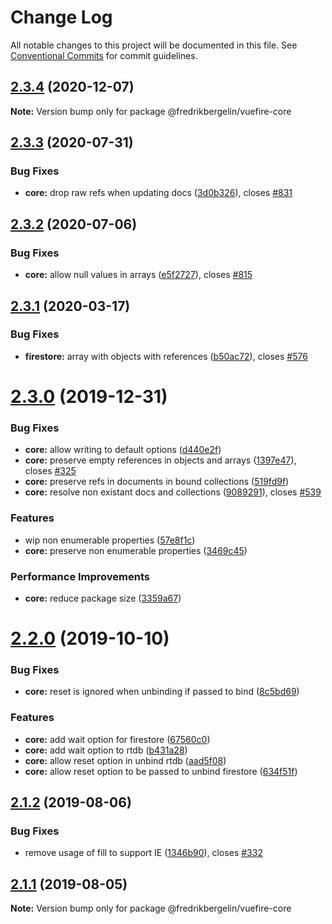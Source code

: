 # Change Log

All notable changes to this project will be documented in this file.
See [Conventional Commits](https://conventionalcommits.org) for commit guidelines.

## [2.3.4](https://github.com/vuejs/vuefire/compare/@fredrikbergelin/vuefire-core@2.3.3...@fredrikbergelin/vuefire-core@2.3.4) (2020-12-07)

**Note:** Version bump only for package @fredrikbergelin/vuefire-core





## [2.3.3](https://github.com/vuejs/vuefire/compare/@fredrikbergelin/vuefire-core@2.3.2...@fredrikbergelin/vuefire-core@2.3.3) (2020-07-31)


### Bug Fixes

* **core:** drop raw refs when updating docs ([3d0b326](https://github.com/vuejs/vuefire/commit/3d0b326e2855f0cdab160281262b1edc8be8606c)), closes [#831](https://github.com/vuejs/vuefire/issues/831)





## [2.3.2](https://github.com/vuejs/vuefire/compare/@fredrikbergelin/vuefire-core@2.3.1...@fredrikbergelin/vuefire-core@2.3.2) (2020-07-06)


### Bug Fixes

* **core:** allow null values in arrays ([e5f2727](https://github.com/vuejs/vuefire/commit/e5f27278f446d18d6686a1c5f0aa44237996b9c0)), closes [#815](https://github.com/vuejs/vuefire/issues/815)





## [2.3.1](https://github.com/vuejs/vuefire/compare/@fredrikbergelin/vuefire-core@2.3.0...@fredrikbergelin/vuefire-core@2.3.1) (2020-03-17)


### Bug Fixes

* **firestore:** array with objects with references ([b50ac72](https://github.com/vuejs/vuefire/commit/b50ac72e3c4165fa20c72410e185604960b48ba4)), closes [#576](https://github.com/vuejs/vuefire/issues/576)





# [2.3.0](https://github.com/vuejs/vuefire/compare/@fredrikbergelin/vuefire-core@2.2.0...@fredrikbergelin/vuefire-core@2.3.0) (2019-12-31)


### Bug Fixes

* **core:** allow writing to default options ([d440e2f](https://github.com/vuejs/vuefire/commit/d440e2fe874dd0a37f4b78333cd8be10e3330634))
* **core:** preserve empty references in objects and arrays ([1397e47](https://github.com/vuejs/vuefire/commit/1397e472bb0171febb4225f7847b4c21e34b4ab8)), closes [#325](https://github.com/vuejs/vuefire/issues/325)
* **core:** preserve refs in documents in bound collections ([519fd9f](https://github.com/vuejs/vuefire/commit/519fd9f2ad9301196c5ad98cf5eed265c398a48b))
* **core:** resolve non existant docs and collections ([9089291](https://github.com/vuejs/vuefire/commit/9089291a6c11551f1b6dfc33b4c3b9c73c7550d0)), closes [#539](https://github.com/vuejs/vuefire/issues/539)


### Features

* wip non enumerable properties ([57e8f1c](https://github.com/vuejs/vuefire/commit/57e8f1c43b244e314a152dde026561ea2a468de4))
* **core:** preserve non enumerable properties ([3469c45](https://github.com/vuejs/vuefire/commit/3469c45889bb2ed285c0f0d672821d4b3b73246a))


### Performance Improvements

* **core:** reduce package size ([3359a67](https://github.com/vuejs/vuefire/commit/3359a676336ae1258ad44518150c4844210753dd))





# [2.2.0](https://github.com/vuejs/vuefire/compare/@fredrikbergelin/vuefire-core@2.1.2...@fredrikbergelin/vuefire-core@2.2.0) (2019-10-10)


### Bug Fixes

* **core:** reset is ignored when unbinding if passed to bind ([8c5bd69](https://github.com/vuejs/vuefire/commit/8c5bd69))


### Features

* **core:** add wait option for firestore ([67560c0](https://github.com/vuejs/vuefire/commit/67560c0))
* **core:** add wait option to rtdb ([b431a28](https://github.com/vuejs/vuefire/commit/b431a28))
* **core:** allow reset option in unbind rtdb ([aad5f08](https://github.com/vuejs/vuefire/commit/aad5f08))
* **core:** allow reset option to be passed to unbind firestore ([634f51f](https://github.com/vuejs/vuefire/commit/634f51f))





## [2.1.2](https://github.com/vuejs/vuefire/compare/@fredrikbergelin/vuefire-core@2.1.1...@fredrikbergelin/vuefire-core@2.1.2) (2019-08-06)


### Bug Fixes

* remove usage of fill to support IE ([1346b90](https://github.com/vuejs/vuefire/commit/1346b90)), closes [#332](https://github.com/vuejs/vuefire/issues/332)





## [2.1.1](https://github.com/vuejs/vuefire/compare/@fredrikbergelin/vuefire-core@2.1.0...@fredrikbergelin/vuefire-core@2.1.1) (2019-08-05)

**Note:** Version bump only for package @fredrikbergelin/vuefire-core

